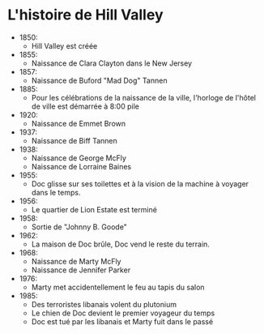 # L'histoire de Hill Valley

- 1850: 
    - Hill Valley est créée
- 1855: 
    - Naissance de Clara Clayton dans le New Jersey
- 1857: 
    - Naissance de Buford "Mad Dog" Tannen
- 1885: 
    - Pour les célébrations de la naissance de la ville, 
      l'horloge de l'hôtel de ville est démarrée à 8:00 pile
- 1920: 
    - Naissance de Emmet Brown
- 1937: 
    - Naissance de Biff Tannen
- 1938: 
    - Naissance de George McFly
    - Naissance de Lorraine Baines
- 1955: 
    - Doc glisse sur ses toilettes et à la vision de la machine à voyager dans le temps.
- 1956: 
    - Le quartier de Lion Estate est terminé
- 1958: 
    - Sortie de "Johnny B. Goode"
- 1962: 
    - La maison de Doc brûle, Doc vend le reste du terrain.
- 1968: 
    - Naissance de Marty McFly
    - Naissance de Jennifer Parker
- 1976: 
    - Marty met accidentellement le feu au tapis du salon
- 1985: 
    - Des terroristes libanais volent du plutonium
    - Le chien de Doc devient le premier voyageur du temps
    - Doc est tué par les libanais et Marty fuit dans le passé 
